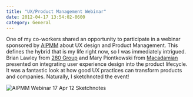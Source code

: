 ```yaml
---
title: "UX/Product Management Webinar"
date: 2012-04-17 13:54:02-0600
category: General
---
```


One of my co-workers shared an opportunity to participate in a webinar sponsored by <a href="http://www.aipmm.com/" target="_blank">AIPMM</a> about UX design and Product Management. This defines the hybrid that is my life right now, so I was immediately intrigued. Brian Lawley from <a href="http://www.280group.com/" target="_blank">280 Group</a> and Mary Piontkowski from <a href="http://www.macadamian.com/" target="_blank">Macadamian</a> presented on integrating user experience design into the product lifecycle. It was a fantastic look at how good UX practices can transform products and companies. Naturally, I sketchnoted the event!

<img src="https://www.sketchnotable.com/uploads/2021/f9d779950d.png" alt="AIPMM Webinar 17 Apr 12 Sketchnotes"/>
